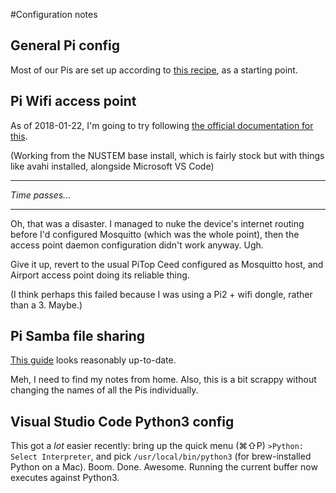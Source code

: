 #Configuration notes


## General Pi config

Most of our Pis are set up according to [this recipe](https://github.com/NUSTEM-UK/Pi_config), as a starting point.

## Pi Wifi access point

As of 2018-01-22, I'm going to try following [the official documentation for this](https://www.raspberrypi.org/documentation/configuration/wireless/access-point.md).

(Working from the NUSTEM base install, which is fairly stock but with things like avahi installed, alongside Microsoft VS Code)

---

*Time passes...*

---

Oh, that was a disaster. I managed to nuke the device's internet routing before I'd configured Mosquitto (which was the whole point), then the access point daemon configuration didn't work anyway. Ugh.

Give it up, revert to the usual PiTop Ceed configured as Mosquitto host, and Airport access point doing its reliable thing.

(I think perhaps this failed because I was using a Pi2 + wifi dongle, rather than a 3. Maybe.)

## Pi Samba file sharing

[This guide](https://www.raspberrypi.org/magpi/samba-file-server/) looks reasonably up-to-date.

Meh, I need to find my notes from home. Also, this is a bit scrappy without changing the names of all the Pis individually.


## Visual Studio Code Python3 config

This got a *lot* easier recently: bring up the quick menu (⌘⇧P) `>Python: Select Interpreter`, and pick `/usr/local/bin/python3` (for brew-installed Python on a Mac). Boom. Done. Awesome. Running the current buffer now executes against Python3.